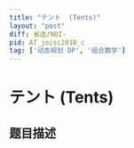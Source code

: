 ```yaml
---
title: "テント  (Tents)"
layout: "post"
diff: 省选/NOI-
pid: AT_joisc2018_c
tag: ['动态规划 DP', '组合数学']
---
```


# テント  (Tents)

## 题目描述

[problemUrl]: https://atcoder.jp/contests/joisc2018/tasks/joisc2018_c



